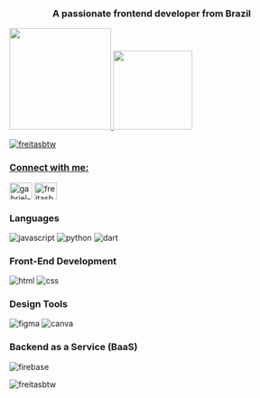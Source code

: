 <h3 align="center">A passionate frontend developer from Brazil</h3>


<a href="https://github.com/Freitasbtw">
<img height="180em" src="https://github-readme-stats.vercel.app/api?username=Freitasbtw&show_icons=true&theme=tokyonight&include_all_commits=true&count_private=true"/>
<img height="140em" src="https://github-readme-stats.vercel.app/api/top-langs/?username=Freitasbtw&layout=compact&langs_count=6&theme=tokyonight"/>

<p align="left"> <img src="https://komarev.com/ghpvc/?username=freitasbtw&label=Profile%20views&color=0e75b6&style=flat" alt="freitasbtw" /> </p>

<h3 align="left">Connect with me:</h3>
<p align="left">
<a href="https://linkedin.com/in/gabriel-freitas-07683a225" target="blank"><img align="center" src="https://raw.githubusercontent.com/rahuldkjain/github-profile-readme-generator/master/src/images/icons/Social/linked-in-alt.svg" alt="gabriel-freitas-07683a225" height="30" width="40" /></a>
<a href="https://instagram.com/freitasbtw_" target="blank"><img align="center" src="https://raw.githubusercontent.com/rahuldkjain/github-profile-readme-generator/master/src/images/icons/Social/instagram.svg" alt="freitasbtw_" height="30" width="40" /></a>
</p>

### Languages
![javascript](https://img.shields.io/badge/JavaScript-323330?style=for-the-badge&logo=javascript&logoColor=F7DF1E)
![python](https://img.shields.io/badge/Python-3776AB?style=for-the-badge&logo=python&logoColor=white)
![dart](https://img.shields.io/badge/Dart-28B6F6?style=for-the-badge&logo=dart&logoColor=white)

### Front-End Development
![html](https://img.shields.io/badge/HTML5-E34F26?style=for-the-badge&logo=html5&logoColor=white)
![css](https://img.shields.io/badge/CSS3-1572B6?style=for-the-badge&logo=css3&logoColor=white)

### Design Tools
![figma](https://img.shields.io/badge/figma-000000?style=for-the-badge&logo=figma&logoColor=white)
![canva](https://img.shields.io/badge/canva-00C4CC?style=for-the-badge&logo=canva&logoColor=white)

### Backend as a Service (BaaS)
![firebase](https://img.shields.io/badge/Firebase-ffaa00?style=for-the-badge&logo=Firebase&logoColor=white)

<p><img align="center" src="https://github-readme-streak-stats.herokuapp.com/?user=freitasbtw&" alt="freitasbtw" /></p>
